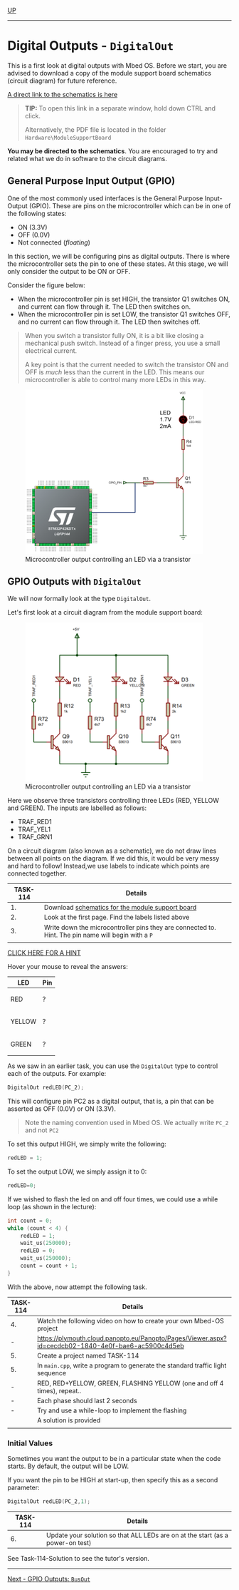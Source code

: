 [UP](Digital_Outputs_2.md)

---

# Digital Outputs - `DigitalOut`
This is a first look at digital outputs with Mbed OS. Before we start, you are advised to download a copy of the module support board schematics (circuit diagram) for future reference.

[A direct link to the schematics is here](../Hardware/ModuleSupportBoard/msb_schematics.pdf)

> **TIP:** To open this link in a separate window, hold down CTRL and click. 
>
> Alternatively, the PDF file is located in the folder `Hardware\ModuleSupportBoard`

**You may be directed to the schematics**. You are encouraged to try and related what we do in software to the circuit diagrams.

## General Purpose Input Output (GPIO)
One of the most commonly used interfaces is the General Purpose Input-Output (GPIO). These are pins on the microcontroller which can be in one of the following states:

* ON (3.3V)
* OFF (0.0V)
* Not connected (_floating_)

In this section, we will be configuring pins as digital outputs. There is where the microcontroller sets the pin to one of these states. At this stage, we will only consider the output to be ON or OFF.

Consider the figure below:

* When the microcontroller pin is set HIGH, the transistor Q1 switches ON, and current can flow through it. The LED then switches on.
* When the microcontroller pin is set LOW, the transistor Q1 switches OFF, and no current can flow through it. The LED then switches off.

> When you switch a transistor fully ON, it is a bit like closing a mechanical push switch. Instead of a finger press, you use a small electrical current.
>
> A key point is that the current needed to switch the transistor ON and OFF is _much_ less than the current in the LED. This means our microcontroller is able to control many more LEDs in this way. 

<figure>
<img src="../img/circuit/micro_driving_bipolar.jpg" width="400px">
<figcaption>Microcontroller output controlling an LED via a transistor </figcaption>
</figure>

## GPIO Outputs with `DigitalOut`
We will now formally look at the type `DigitalOut`.

Let's first look at a circuit diagram from the module support board:

<figure>
<img src="../img/circuit/traffic1.png" width="400px">
<figcaption>Microcontroller output controlling an LED via a transistor </figcaption>
</figure>

Here we observe three transistors controlling three LEDs (RED, YELLOW and GREEN). The inputs are labelled as follows:

* TRAF_RED1
* TRAF_YEL1
* TRAF_GRN1

On a circuit diagram (also known as a schematic), we do not draw lines between all points on the diagram. If we did this, it would be very messy and hard to follow! Instead,we use labels to indicate which points are connected together.

| TASK-114 | Details |
| --- | --- |
| 1. | Download [schematics for the module support board](../Hardware/ModuleSupportBoard/msb_schematics.pdf) |
| 2. | Look at the first page. Find the labels listed above |
| 3. | Write down the microcontroller pins they are connected to. Hint. The pin name will begin with a `P` |
| |

[CLICK HERE FOR A HINT](../img/circuit/traffic1_mcu.png)

Hover your mouse to reveal the answers:

| LED | Pin | 
| --- | --- |
| RED | <p title="PC2">?</p> |
| YELLOW | <p title="PC3">?</p> |
| GREEN | <p title="PC6">?</p> |

As we saw in an earlier task, you can use the `DigitalOut` type to control each of the outputs. For example:

```C++
DigitalOut redLED(PC_2);
```

This will configure pin PC2 as a digital output, that is, a pin that can be asserted as OFF (0.0V) or ON (3.3V).

> Note the naming convention used in Mbed OS. We actually write `PC_2` and not `PC2`

To set this output HIGH, we simply write the following:

```C++
redLED = 1;
```
To set the output LOW, we simply assign it to 0:

```C++
redLED=0;
```

If we wished to flash the led on and off four times, we could use a while loop (as shown in the lecture):

```C++
int count = 0;
while (count < 4) {
    redLED = 1;
    wait_us(250000);
    redLED = 0;
    wait_us(250000);
    count = count + 1;
}
```

With the above, now attempt the following task.

| TASK-114 | Details |
| --- | --- |
| 4. | Watch the following video on how to create your own Mbed-OS project |
| - | https://plymouth.cloud.panopto.eu/Panopto/Pages/Viewer.aspx?id=cecdcb02-1840-4e0f-bae6-ac5900c4d5eb |
| 5. | Create a project named TASK-114 |
| 5. | In `main.cpp`, write a program to generate the standard traffic light sequence |
| - | RED, RED+YELLOW, GREEN, FLASHING YELLOW (one and off 4 times), repeat.. |
| - | Each phase should last 2 seconds |
| - | Try and use a while-loop to implement the flashing |
|  | A solution is provided |
| |

### Initial Values
Sometimes you want the output to be in a particular state when the code starts. By default, the output will be LOW.

If you want the pin to be HIGH at start-up, then specify this as a second parameter:

```C++
DigitalOut redLED(PC_2,1);
```

| TASK-114 | Details |
| --- | --- |
| 6. | Update your solution so that ALL LEDs are on at the start (as a power-on test)  |

See Task-114-Solution to see the tutor's version.


---


[Next - GPIO Outputs: `BusOut`](TASK115.md)